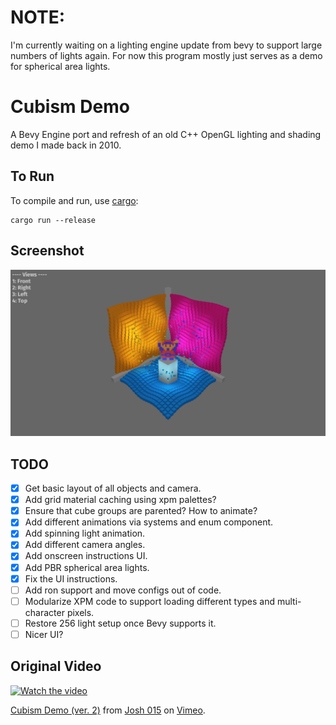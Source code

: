 # NOTE:
I'm currently waiting on a lighting engine update from bevy to support large numbers of lights again. For now this program mostly just serves as a demo for spherical area lights.

# Cubism Demo

A Bevy Engine port and refresh of an old C++ OpenGL lighting and shading demo I made back in 2010.

## To Run

To compile and run, use [cargo](https://www.rust-lang.org/learn/get-started):

```
cargo run --release
```

## Screenshot

![Cubism Demo](screenshots/screenshot.png)

## TODO

- [x] Get basic layout of all objects and camera.
- [x] Add grid material caching using xpm palettes?
- [x] Ensure that cube groups are parented? How to animate?
- [x] Add different animations via systems and enum component.
- [x] Add spinning light animation.
- [x] Add different camera angles.
- [x] Add onscreen instructions UI.
- [x] Add PBR spherical area lights.
- [x] Fix the UI instructions.
- [ ] Add ron support and move configs out of code.
- [ ] Modularize XPM code to support loading different types and multi-character pixels.
- [ ] Restore 256 light setup once Bevy supports it.
- [ ] Nicer UI?

## Original Video

[![Watch the video](https://i.vimeocdn.com/video/93015207_472x266.jpg)](https://vimeo.com/15442169)

<p><a href="https://vimeo.com/15442169">Cubism Demo (ver. 2)</a> from <a href="https://vimeo.com/user2176585">Josh 015</a> on <a href="https://vimeo.com">Vimeo</a>.</p>
